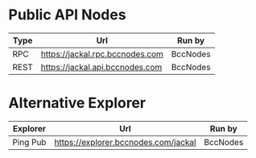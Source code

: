 # Public API Nodes

| Type | Url                             | Run by      |
|------|---------------------------------|-------------|
| RPC  | https://jackal.rpc.bccnodes.com | BccNodes    |
| REST | https://jackal.api.bccnodes.com | BccNodes    |

# Alternative Explorer

| Explorer  | Url                                  | Run by      |
|-----------|--------------------------------------|-------------|
| Ping Pub  | https://explorer.bccnodes.com/jackal | BccNodes    |
